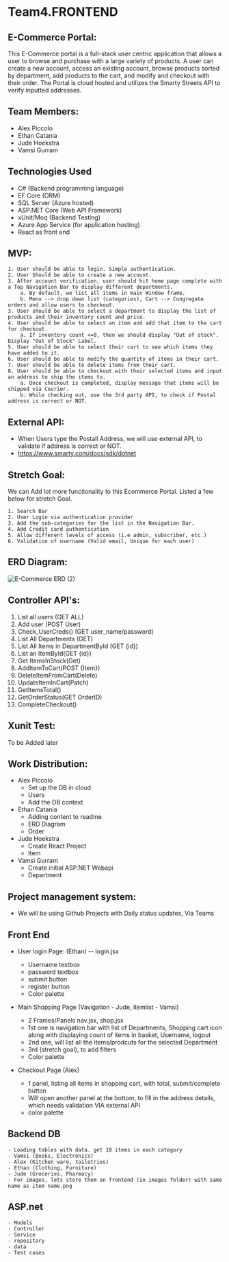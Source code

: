 # Team4.FRONTEND

## E-Commerce Portal:

This E-Commerce portal is a full-stack user centric application that allows a user to browse and purchase with a large variety of products. A user can
create a new account, access an existing account, browse products sorted by department, add products to the cart,
and modify and checkout with their order. The Portal is cloud hosted and utilizes the Smarty Streets API to verify inputted addresses.

## Team Members:

- Alex Piccolo
- Ethan Catania
- Jude Hoekstra
- Vamsi Gurram

## Technologies Used

- C# (Backend programming language)
- EF Core (ORM)
- SQL Server (Azure hosted)
- ASP.NET Core (Web API Framework)
- xUnit/Moq (Backend Testing)
- Azure App Service (for application hosting)
- React as front end

## MVP:

    1. User should be able to login. Simple authentication.
    2. User Should be able to create a new account.
    3. After account verification, user should hit home page complete with a Top Navigation Bar to display different departments.
        a. By default, we list all items in main Window frame.
        b. Menu --> drop down list (categories), Cart --> Congregate orders and allow users to checkout.
    3. User should be able to select a department to display the list of products and their inventory count and price.
    4. User should be able to select an item and add that item to the cart for checkout.
        a. If inventory count <=0, then we should display "Out of stock". Display "Out of Stock" Label.
    5. User should be able to select their cart to see which items they have added to it.
    6. User should be able to modify the quantity of items in their cart.
    7. User should be able to delete items from their cart.
    8. User should be able to checkout with their selected items and input an address to ship the items to.
        a. Once checkout is completed, display message that items will be shipped via Courier.
        b. While checking out, use the 3rd party API, to check if Postal address is correct or NOT.

## External API:

- When Users type the Postall Address, we will use external API, to validate if address is correct or NOT.
- https://www.smarty.com/docs/sdk/dotnet

## Stretch Goal:

We can Add lot more functionality to this Ecommerce Portal. Listed a few below for stretch Goal.

    1. Search Bar
    2. User Login via authentication provider
    3. Add the sub-categories for the list in the Navigation Bar.
    4. Add Credit card authentication
    5. Allow different levels of access (i.e admin, subscriber, etc.)
    6. Validation of username (Valid email, Unique for each user)

## ERD Diagram:

![E-Commerce ERD (2)](https://github.com/user-attachments/assets/73c1a68b-0c17-4828-98ef-045e897823e6)

## Controller API's:

1. List all users (GET ALL)
2. Add user (POST User)
3. Check_UserCreds() (GET user_name/password)
4. List All Departments (GET)
5. List All Items in DepartmentById (GET {id})
6. List an ItemById(GET {id})
7. Get ItemsInStock(Get)
8. AddItemToCart(POST {Item})
9. DeleteItemFromCart(Delete)
10. UpdateItemInCart(Patch)
11. GetItemsTotal()
12. GetOrderStatus(GET OrderID)
13. CompleteCheckout()

## Xunit Test:

To be Added later

## Work Distribution:

- Alex Piccolo
  - Set up the DB in cloud
  - Users
  - Add the DB context
- Ethan Catania
  - Adding content to readme
  - ERD Diagram
  - Order
- Jude Hoekstra
  - Create React Project
  - Item
- Vamsi Gurram
  - Create initial ASP.NET Webapi
  - Department

## Project management system:

- We will be using Github Projects with Daily status updates, Via Teams

## Front End

- User login Page: (Ethan) -- login.jsx

  - Username textbox
  - password textbox
  - submit button
  - register button
  - Color palette

- Main Shopping Page (Vavigation - Jude, itemlist - Vamsi)

  - 2 Frames/Panels nav.jsx, shop.jsx
  - 1st one is navigation bar with list of Departments, Shopping cart icon along with displaying count of items in basket, Username, logout
  - 2nd one, will list all the items/prodcuts for the selected Department
  - 3rd (stretch goal), to add filters
  - Color palette

- Checkout Page (Alex)
  - 1 panel, listing all items in shopping cart, with total, submit/complete button
  - Will open another panel at the bottom, to fill in the address details, which needs validation VIA external API
  - color palette

## Backend DB

    - Loading tables with data. get 10 items in each category
    - Vamsi (Books, Electronics)
    - Alex (Kitchen ware, toiletries)
    - Ethan (Clothing, Furniture)
    - Jude (Groceries, Pharmacy)
    - For images, lets store them on frontend (in images folder) with same name as item name.png

## ASP.net

    - Models
    - Controller
    - Service
    - repository
    - data
    - Test cases
